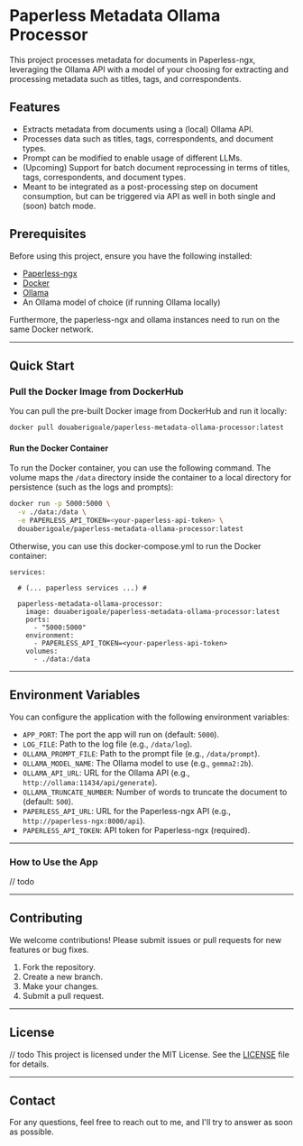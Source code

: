 
# Paperless Metadata Ollama Processor

This project processes metadata for documents in Paperless-ngx, leveraging the Ollama API with a model of your choosing for extracting and processing metadata such as titles, tags, and correspondents.
## Features
- Extracts metadata from documents using a (local) Ollama API.
- Processes data such as titles, tags, correspondents, and document types.
- Prompt can be modified to enable usage of different LLMs.
- (Upcoming) Support for batch document reprocessing in terms of titles, tags, correspondents, and document types.
- Meant to be integrated as a post-processing step on document consumption, but can be triggered via API as well in both single and (soon) batch mode.  

## Prerequisites

Before using this project, ensure you have the following installed:

- [Paperless-ngx](https://docs.paperless-ngx.com/)
- [Docker](https://www.docker.com/get-started)
- [Ollama](https://ollama.com/)
- An Ollama model of choice (if running Ollama locally)

Furthermore, the paperless-ngx and ollama instances need to run on the same Docker network.

---

## Quick Start

### Pull the Docker Image from DockerHub

You can pull the pre-built Docker image from DockerHub and run it locally:

```bash
docker pull douaberigoale/paperless-metadata-ollama-processor:latest
```

#### Run the Docker Container

To run the Docker container, you can use the following command. The volume maps the `/data` directory inside the container to a local directory for persistence (such as the logs and prompts):

```bash
docker run -p 5000:5000 \
  -v ./data:/data \
  -e PAPERLESS_API_TOKEN=<your-paperless-api-token> \
  douaberigoale/paperless-metadata-ollama-processor:latest
```

Otherwise, you can use this docker-compose.yml to run the Docker container:

```docker
services:

  # (... paperless services ...) #

  paperless-metadata-ollama-processor:
    image: douaberigoale/paperless-metadata-ollama-processor:latest
    ports:
      - "5000:5000"
    environment:
      - PAPERLESS_API_TOKEN=<your-paperless-api-token>
    volumes:
      - ./data:/data
```

---

## Environment Variables

You can configure the application with the following environment variables:

- `APP_PORT`: The port the app will run on (default: `5000`).
- `LOG_FILE`: Path to the log file (e.g., `/data/log`).
- `OLLAMA_PROMPT_FILE`: Path to the prompt file (e.g., `/data/prompt`).
- `OLLAMA_MODEL_NAME`: The Ollama model to use (e.g., `gemma2:2b`).
- `OLLAMA_API_URL`: URL for the Ollama API (e.g., `http://ollama:11434/api/generate`).
- `OLLAMA_TRUNCATE_NUMBER`: Number of words to truncate the document to (default: `500`).
- `PAPERLESS_API_URL`: URL for the Paperless-ngx API (e.g., `http://paperless-ngx:8000/api`).
- `PAPERLESS_API_TOKEN`: API token for Paperless-ngx (required).

---

### How to Use the App

// todo

---

## Contributing

We welcome contributions! Please submit issues or pull requests for new features or bug fixes.

1. Fork the repository.
2. Create a new branch.
3. Make your changes.
4. Submit a pull request.

---

## License

// todo This project is licensed under the MIT License. See the [LICENSE](LICENSE) file for details.

---

## Contact

For any questions, feel free to reach out to me, and I'll try to answer as soon as possible.
